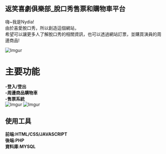 ## 返笑喜劇俱樂部_脫口秀售票和購物車平台

嗨~我是Nydia!<br>
由於喜愛脫口秀，所以創造這個網站，<br>
希望可以讓更多人了解脫口秀的相關資訊，也可以透過網站訂票，並購買演員的周邊商品!

![Imgur](https://i.imgur.com/d1Pq1wk.png)

# 主要功能
**-登入/登出**<br> 
**-周邊商品購物車**<br> 
**-售票系統**<br> 
![Imgur](https://i.imgur.com/a0WUU9e.png)
![Imgur](https://i.imgur.com/8DqbIcc.png)

## 使用工具
**前端:HTML/CSS/JAVASCRIPT** <br> 
**後端:PHP** <br> 
**資料庫:MYSQL** <br> 

